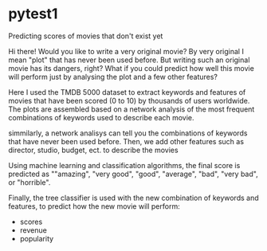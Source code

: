 # pytest1
Predicting scores of movies that don't exist yet


Hi there!
Would you like to write a very original movie?
By very original I mean "plot" that has never been used before.
But writing such an original movie has its dangers, right? 
What if you could predict how well this movie will perform just by analysing the plot and a few 
other features?

Here I used the TMDB 5000 dataset to extract keywords and features of movies that have been scored (0 to 10) by thousands of users worldwide.
The plots are assembled based on a network analysis of the most frequent combinations of keywords used to describe each movie.

simmilarly, a network analisys can tell you the combinations of keywords that have never been used before.
Then, we add other features such as director, studio, budget, ect. to describe the movies

Using machine learning and classification algorithms, the final score is predicted as 
""amazing", "very good", "good", "average", "bad", "very bad", or "horrible".

Finally, the tree classifier is used with the new combination of keywords and features,
to predict how the new movie will perform: 
  - scores
  - revenue
  - popularity


